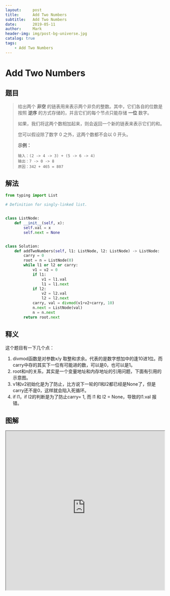 ```yaml
---
layout:     post
title:      Add Two Numbers
subtitle:   Add Two Numbers
date:       2019-05-11
author:     Mark
header-img: img/post-bg-universe.jpg
catalog: true
tags:
    - Add Two Numbers
---
```

# Add Two Numbers

## 题目

> 给出两个 **非空** 的链表用来表示两个非负的整数。其中，它们各自的位数是按照 **逆序** 的方式存储的，并且它们的每个节点只能存储 **一位** 数字。
>
> 如果，我们将这两个数相加起来，则会返回一个新的链表来表示它们的和。
>
> 您可以假设除了数字 0 之外，这两个数都不会以 0 开头。
>
> **示例：**
>
> ```
> 输入：(2 -> 4 -> 3) + (5 -> 6 -> 4)
> 输出：7 -> 0 -> 8
> 原因：342 + 465 = 807
> ```

## 解法

```python
from typing import List

# Definition for singly-linked list.


class ListNode:
    def __init__(self, x):
        self.val = x
        self.next = None


class Solution:
    def addTwoNumbers(self, l1: ListNode, l2: ListNode) -> ListNode:
        carry = 0
        root = n = ListNode(0)
        while l1 or l2 or carry:
            v1 = v2 = 0
            if l1:
                v1 = l1.val
                l1 = l1.next
            if l2:
                v2 = l2.val
                l2 = l2.next
            carry, val = divmod(v1+v2+carry, 10)
            n.next = ListNode(val)
            n = n.next
        return root.next
```

## 释义

这个题目有一下几个点：

1. divmod函数是对参数x/y 取整和求余。代表的是数字想加中的逢10进1位。而carry中存的其实下一位有可能进的数，可以是0，也可以是1。
2. root和n的关系，其实是一个变量地址和内存地址的引用问题，下面有引用的示意图。
3. v1和v2初始化是为了防止，比方说下一轮的l1和l2都已经是None了，但是carry还不是0，这样就会陷入死循环。
4. if l1，if l2的判断是为了防止carry= 1, 而 l1 和 l2 = None，导致的l1.val 报错。 

## 图解



<iframe height=500 width=500 src="http://markdocpicture.oss-cn-hangzhou.aliyuncs.com/iPic/2019-05-11-add%20two%20Numbers.gif">

![](http://markdocpicture.oss-cn-hangzhou.aliyuncs.com/iPic/2019-05-11-112638.jpg)